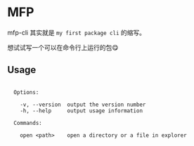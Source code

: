 # MFP

mfp-cli 其实就是 `my first package cli` 的缩写。

想试试写一个可以在命令行上运行的包😋

## Usage

```

  Options:

    -v, --version  output the version number
    -h, --help     output usage information

  Commands:

    open <path>    open a directory or a file in explorer

```
